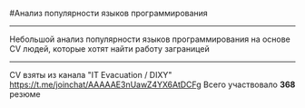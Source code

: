 #Анализ популярности языков программирования 

---
Небольшой анализ популярности языков программирования на основе CV людей,
которые хотят найти работу заграницей

---
CV взяты из канала "IT Evacuation / DIXY" https://t.me/joinchat/AAAAAE3nUawZ4YX6AtDCFg
Всего участвовало **368** резюме


